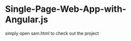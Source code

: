 Single-Page-Web-App-with-Angular.js
===================================
simply open sam.html to check out the project
